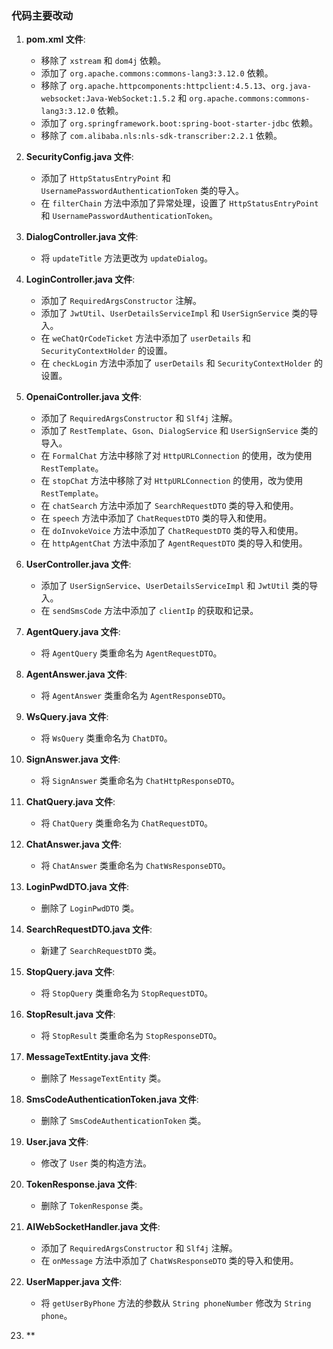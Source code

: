 ### 代码主要改动

1. **pom.xml 文件**:
   - 移除了 `xstream` 和 `dom4j` 依赖。
   - 添加了 `org.apache.commons:commons-lang3:3.12.0` 依赖。
   - 移除了 `org.apache.httpcomponents:httpclient:4.5.13`、`org.java-websocket:Java-WebSocket:1.5.2` 和 `org.apache.commons:commons-lang3:3.12.0` 依赖。
   - 添加了 `org.springframework.boot:spring-boot-starter-jdbc` 依赖。
   - 移除了 `com.alibaba.nls:nls-sdk-transcriber:2.2.1` 依赖。

2. **SecurityConfig.java 文件**:
   - 添加了 `HttpStatusEntryPoint` 和 `UsernamePasswordAuthenticationToken` 类的导入。
   - 在 `filterChain` 方法中添加了异常处理，设置了 `HttpStatusEntryPoint` 和 `UsernamePasswordAuthenticationToken`。

3. **DialogController.java 文件**:
   - 将 `updateTitle` 方法更改为 `updateDialog`。

4. **LoginController.java 文件**:
   - 添加了 `RequiredArgsConstructor` 注解。
   - 添加了 `JwtUtil`、`UserDetailsServiceImpl` 和 `UserSignService` 类的导入。
   - 在 `weChatQrCodeTicket` 方法中添加了 `userDetails` 和 `SecurityContextHolder` 的设置。
   - 在 `checkLogin` 方法中添加了 `userDetails` 和 `SecurityContextHolder` 的设置。

5. **OpenaiController.java 文件**:
   - 添加了 `RequiredArgsConstructor` 和 `Slf4j` 注解。
   - 添加了 `RestTemplate`、`Gson`、`DialogService` 和 `UserSignService` 类的导入。
   - 在 `FormalChat` 方法中移除了对 `HttpURLConnection` 的使用，改为使用 `RestTemplate`。
   - 在 `stopChat` 方法中移除了对 `HttpURLConnection` 的使用，改为使用 `RestTemplate`。
   - 在 `chatSearch` 方法中添加了 `SearchRequestDTO` 类的导入和使用。
   - 在 `speech` 方法中添加了 `ChatRequestDTO` 类的导入和使用。
   - 在 `doInvokeVoice` 方法中添加了 `ChatRequestDTO` 类的导入和使用。
   - 在 `httpAgentChat` 方法中添加了 `AgentRequestDTO` 类的导入和使用。

6. **UserController.java 文件**:
   - 添加了 `UserSignService`、`UserDetailsServiceImpl` 和 `JwtUtil` 类的导入。
   - 在 `sendSmsCode` 方法中添加了 `clientIp` 的获取和记录。

7. **AgentQuery.java 文件**:
   - 将 `AgentQuery` 类重命名为 `AgentRequestDTO`。

8. **AgentAnswer.java 文件**:
   - 将 `AgentAnswer` 类重命名为 `AgentResponseDTO`。

9. **WsQuery.java 文件**:
   - 将 `WsQuery` 类重命名为 `ChatDTO`。

10. **SignAnswer.java 文件**:
    - 将 `SignAnswer` 类重命名为 `ChatHttpResponseDTO`。

11. **ChatQuery.java 文件**:
    - 将 `ChatQuery` 类重命名为 `ChatRequestDTO`。

12. **ChatAnswer.java 文件**:
    - 将 `ChatAnswer` 类重命名为 `ChatWsResponseDTO`。

13. **LoginPwdDTO.java 文件**:
    - 删除了 `LoginPwdDTO` 类。

14. **SearchRequestDTO.java 文件**:
    - 新建了 `SearchRequestDTO` 类。

15. **StopQuery.java 文件**:
    - 将 `StopQuery` 类重命名为 `StopRequestDTO`。

16. **StopResult.java 文件**:
    - 将 `StopResult` 类重命名为 `StopResponseDTO`。

17. **MessageTextEntity.java 文件**:
    - 删除了 `MessageTextEntity` 类。

18. **SmsCodeAuthenticationToken.java 文件**:
    - 删除了 `SmsCodeAuthenticationToken` 类。

19. **User.java 文件**:
    - 修改了 `User` 类的构造方法。

20. **TokenResponse.java 文件**:
    - 删除了 `TokenResponse` 类。

21. **AIWebSocketHandler.java 文件**:
    - 添加了 `RequiredArgsConstructor` 和 `Slf4j` 注解。
    - 在 `onMessage` 方法中添加了 `ChatWsResponseDTO` 类的导入和使用。

22. **UserMapper.java 文件**:
    - 将 `getUserByPhone` 方法的参数从 `String phoneNumber` 修改为 `String phone`。

23. **